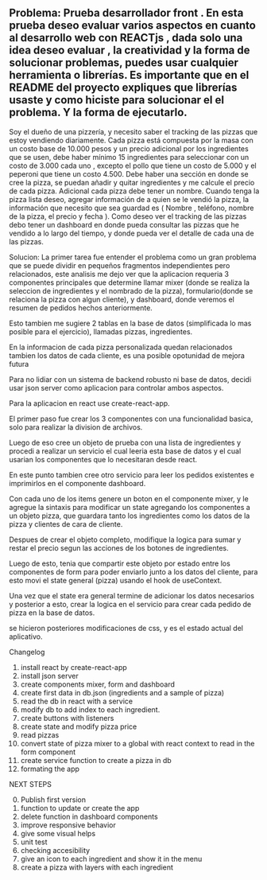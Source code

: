 Problema:
Prueba desarrollador front .
En esta prueba deseo evaluar varios aspectos en cuanto al desarrollo web con REACTjs , dada
solo una idea deseo evaluar , la creatividad y la forma de solucionar problemas, puedes usar
cualquier herramienta o librerías. Es importante que en el README del proyecto expliques que
librerías usaste y como hiciste para solucionar el el problema. Y la forma de ejecutarlo.
----
Soy el dueño de una pizzería, y necesito saber el tracking de las pizzas que estoy vendiendo
diariamente.
Cada pizza está compuesta por la masa con un costo base de 10.000 pesos y un precio
adicional por los ingredientes que se usen, debe haber mínimo 15 ingredientes para
seleccionar con un costo de 3.000 cada uno , excepto el pollo que tiene un costo de 5.000 y el
peperoni que tiene un costo 4.500.
Debe haber una sección en donde se cree la pizza, se puedan añadir y quitar ingredientes y me
calcule el precio de cada pizza. Adicional cada pizza debe tener un nombre.
Cuando tenga la pizza lista deseo, agregar información de a quien se le vendió la pizza, la
información que necesito que sea guardad es ( Nombre , teléfono, nombre de la pizza, el precio
y fecha ).
Como deseo ver el tracking de las pizzas debo tener un dashboard en donde pueda consultar
las pizzas que he vendido a lo largo del tiempo, y donde pueda ver el detalle de cada una de
las pizzas.

Solucion:
La primer tarea fue entender el problema como un gran problema que se puede dividir en pequeños fragmentos independientes pero relacionados, este analisis me dejo ver que la aplicacion requeria 3 componentes principales que determine llamar mixer (donde se realiza la seleccion de ingredientes y el nombrado de la pizza), formulario(donde se relaciona la pizza con algun cliente), y dashboard, donde veremos el resumen de pedidos hechos anteriormente.

Esto tambien me sugiere 2 tablas en la base de datos (simplificada lo mas posible para el ejercicio), llamadas pizzas, ingredientes.

En la informacion de cada pizza personalizada quedan relacionados tambien los datos de cada cliente, es una posible opotunidad de mejora futura

Para no lidiar con un sistema de backend robusto ni base de datos, decidi usar json server como aplicacion para controlar ambos aspectos.

Para la aplicacion en react use create-react-app.

El primer paso fue crear los 3 componentes con una funcionalidad basica, solo para realizar la division de archivos.

Luego de eso cree un objeto de prueba con una lista de ingredientes y procedi a realizar un servicio el cual leeria esta base de datos y el cual usarian los componentes que lo necesitaran desde react.

En este punto tambien cree otro servicio para leer los pedidos existentes e imprimirlos en el componente dashboard.

Con cada uno de los items genere un boton en el componente mixer, y le agregue la sintaxis para modificar un state agregando los componentes a un objeto pizza, que guardara tanto los ingredientes como los datos de la pizza y clientes de cara de cliente.

Despues de crear el objeto completo, modifique la logica para sumar y restar el precio segun las acciones de los botones de ingredientes.

Luego de esto, tenia que compartir este objeto por estado entre los componentes de form para poder enviarlo junto a los datos del cliente, para esto movi el state general (pizza) usando el hook de useContext.

Una vez que el state era general termine de adicionar los datos necesarios y posterior a esto, crear la logica en el servicio para crear cada pedido de pizza en la base de datos.

se hicieron posteriores modificaciones de css, y es el estado actual del aplicativo.

Changelog
1. install react by create-react-app
2. install json server
3. create components mixer, form and dashboard
4. create first data in db.json (ingredients and a sample of pizza)
5. read the db in react with a service
6. modify db to add index to each ingredient.
7. create buttons with listeners
8. create state and modify pizza price
9. read pizzas
10. convert state of pizza mixer to a global with react context to read in the form component
11. create service function to create a pizza in db
12. formating the app


NEXT STEPS

0. Publish first version
1. function to update or create the app
2. delete function in dashboard components
3. improve responsive behavior
4. give some visual helps
5. unit test
6. checking accesibility
7. give an icon to each ingredient and show it in the menu
8. create a pizza with layers with each ingredient

